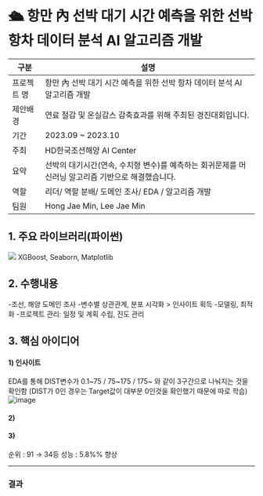 # 🛳️ 항만 內 선박 대기 시간 예측을 위한 선박 항차 데이터 분석 AI 알고리즘 개발
      
|구분|설명|
|------|---|
|프로젝트 명|항만 內 선박 대기 시간 예측을 위한 선박 항차 데이터 분석 AI 알고리즘 개발|
|제안배경|연료 절감 및 온실감스 감축효과를 위해 주최된 경진대회입니다.|
|기간|2023.09 ~ 2023.10|
|주최|HD한국조션해양 AI Center|
|요약|선박의 대기시간(연속, 수치형 변수)를 예측하는 회귀문제를 머신러닝 알고리즘 기반으로 해결했습니다.|
|역할|리더/ 역할 분배/ 도메인 조사/ EDA / 알고리즘 개발|
|팀원|Hong Jae Min, Lee Jae Min|


## 1. 주요 라이브러리(파이썬)
<img src="https://img.shields.io/badge/python-3776AB?style=for-the-badge&logo=python&logoColor=white">
XGBoost, Seaborn, Matplotlib


## 2. 수행내용
-조선, 해양 도메인 조사
-변수별 상관관계, 분포 시각화 > 인사이트 획득
-모델링, 최적화
-프로젝트 관리: 일정 및 계획 수립, 진도 관리

## 3. 핵심 아이디어
#### 1) 인사이트
EDA를 통해 DIST변수가 0.1~75 / 75~175 / 175~ 와 같이 3구간으로 나눠지는 것을 확인함
(DIST가 0인 경우는 Target값이 대부분 0인것을 확인했기 때문에 따로 학습)
![image](https://github.com/CodeofO/Ship_Wait_Time_Predict/assets/99871109/dfa70bba-4f1c-489c-9fa9-40977bb4d5fe)



#### 2) 

#### 3) 



순위 : 91 → 34등
성능 : 5.8%% 향상

---

### 결과
